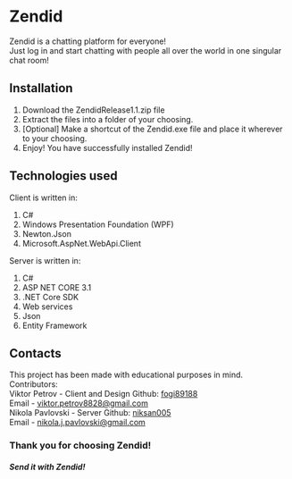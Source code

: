 # Zendid
Zendid is a chatting platform for everyone!  
Just log in and start chatting with people all over the world in one singular chat room!

## Installation
1. Download the ZendidRelease1.1.zip file
2. Extract the files into a folder of your choosing.
3. [Optional] Make a shortcut of the Zendid.exe file and place it wherever to your choosing.
4. Enjoy! You have successfully installed Zendid!

## Technologies used
Client is written in:
1. C# 
2. Windows Presentation Foundation (WPF)  
3. Newton.Json
4. Microsoft.AspNet.WebApi.Client

Server is written in:   
1. C# 
2. ASP NET CORE 3.1 
3. .NET Core SDK
4. Web services
5. Json
6. Entity Framework

## Contacts
This project has been made with educational purposes in mind.   
Contributors:  
Viktor Petrov - Client and Design
Github: [fogi89188](https://github.com/fogi89188)  
Email - viktor.petrov8828@gmail.com  
Nikola Pavlovski - Server
Github: [niksan005](https://github.com/niksan005)  
Email - nikola.j.pavlovski@gmail.com  

### Thank you for choosing Zendid!
#### *Send it with Zendid!*
